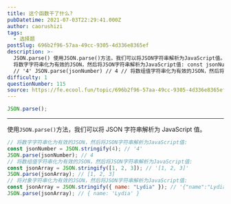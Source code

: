 ```yaml
---
title: 这个函数干了什么?
pubDatetime: 2021-07-03T22:29:41.000Z
author: caorushizi
tags:
  - 选择题
postSlug: 696b2f96-57aa-49cc-9305-4d336e8365ef
description: >-
  JSON.parse() 使用JSON.parse()方法，我们可以将JSON字符串解析为JavaScript值。 //
  将数字字符串化为有效的JSON，然后将JSON字符串解析为JavaScript值: const jsonNumber = JSON.stringify(4)
  // '4' JSON.parse(jsonNumber) // 4 // 将数组值字符串化为有效的JSON，然后将JS
difficulty: 1
questionNumber: 115
source: https://fe.ecool.fun/topic/696b2f96-57aa-49cc-9305-4d336e8365ef
---
```


```javascript
JSON.parse();
```

---

使用`JSON.parse()`方法，我们可以将 JSON 字符串解析为 JavaScript 值。

```javascript
// 将数字字符串化为有效的JSON，然后将JSON字符串解析为JavaScript值:
const jsonNumber = JSON.stringify(4); // '4'
JSON.parse(jsonNumber); // 4
// 将数组值字符串化为有效的JSON，然后将JSON字符串解析为JavaScript值:
const jsonArray = JSON.stringify([1, 2, 3]); // '[1, 2, 3]'
JSON.parse(jsonArray); // [1, 2, 3]
// 将对象字符串化为有效的JSON，然后将JSON字符串解析为JavaScript值:
const jsonArray = JSON.stringify({ name: "Lydia" }); // '{"name":"Lydia"}'
JSON.parse(jsonArray); // { name: 'Lydia' }
```
